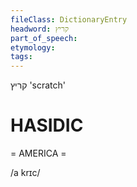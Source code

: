 ```yaml
---
fileClass: DictionaryEntry
headword: קריץ
part_of_speech: 
etymology: 
tags: 
---
```

קריץ
'scratch'

HASIDIC
=======
= AMERICA = 

/a krɪc/